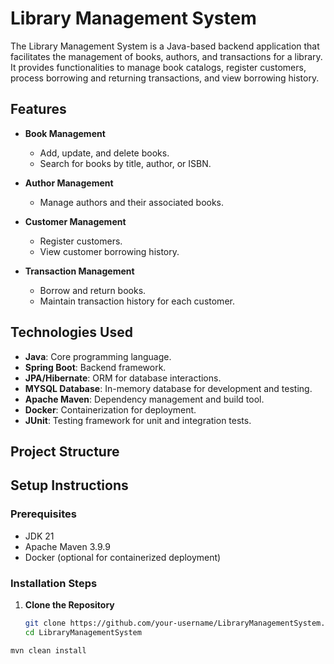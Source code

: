 # Library Management System

The Library Management System is a Java-based backend application that facilitates the management of books, authors, and transactions for a library. It provides functionalities to manage book catalogs, register customers, process borrowing and returning transactions, and view borrowing history.

## Features

- **Book Management**
  - Add, update, and delete books.
  - Search for books by title, author, or ISBN.

- **Author Management**
  - Manage authors and their associated books.

- **Customer Management**
  - Register customers.
  - View customer borrowing history.

- **Transaction Management**
  - Borrow and return books.
  - Maintain transaction history for each customer.

## Technologies Used

- **Java**: Core programming language.
- **Spring Boot**: Backend framework.
- **JPA/Hibernate**: ORM for database interactions.
- **MYSQL Database**: In-memory database for development and testing.
- **Apache Maven**: Dependency management and build tool.
- **Docker**: Containerization for deployment.
- **JUnit**: Testing framework for unit and integration tests.

## Project Structure

## Setup Instructions

### Prerequisites

- JDK 21
- Apache Maven 3.9.9
- Docker (optional for containerized deployment)

### Installation Steps

1. **Clone the Repository**
   ```bash
   git clone https://github.com/your-username/LibraryManagementSystem.git
   cd LibraryManagementSystem
```bash
mvn clean install

